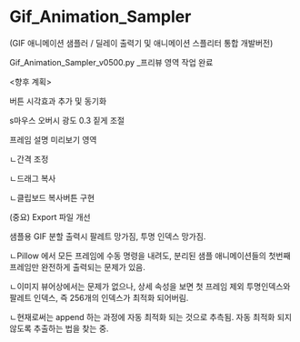 
# Gif_Animation_Sampler 
(GIF 애니메이션 샘플러 / 딜레이 출력기 및 애니메이션 스플리터 통합 개발버전)


Gif_Animation_Sampler_v0500.py _프리뷰 영역 작업 완료

<향후 계획>

버튼 시각효과 추가 및 동기화

s마우스 오버시 광도 0.3 짙게 조절

프레임 설명 미리보기 영역 

ㄴ간격 조정 

ㄴ드래그 복사 

ㄴ클립보드 복사버튼 구현


(중요) Export 파일 개선

샘플용 GIF 분할 출력시 팔레트 망가짐, 투명 인덱스 망가짐.

ㄴPillow 에서 모든 프레임에 수동 명령을 내려도, 분리된 샘플 애니메이션들의 첫번째 프레임만 완전하게 출력되는 문제가 있음.

ㄴ이미지 뷰어상에서는 문제가 없으나, 상세 속성을 보면 첫 프레임 제외 투명인덱스와 팔레트 인덱스, 즉 256개의 인덱스가 최적화 되어버림.

ㄴ현재로써는 append 하는 과정에 자동 최적화 되는 것으로 추측됨. 자동 최적화 되지 않도록 추출하는 법을 찾는 중.

